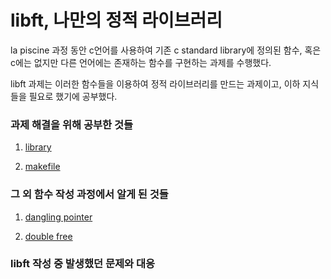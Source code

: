 # libft, 나만의 정적 라이브러리  
la piscine 과정 동안 c언어를 사용하여 기존 c standard library에 정의된 함수, 혹은 c에는 없지만 다른 언어에는 존재하는 함수를 구현하는 과제를 수행했다.  

libft 과제는 이러한 함수들을 이용하여 정적 라이브러리를 만드는 과제이고, 이하 지식들을 필요로 했기에 공부했다.  
  
### 과제 해결을 위해 공부한 것들   
1. [library][librarylink]   
   
[librarylink]:https://github.com/kshim1208/TIL/blob/main/42Courses/libft/library/README.md   
   
2. [makefile][makefilelink]   
   
[makefilelink]:https://github.com/kshim1208/TIL/tree/main/42Courses/libft/makefile/README.md   
   
### 그 외 함수 작성 과정에서 알게 된 것들   
1. [dangling pointer][danglingpointerlink]   
     
[danglingpointerlink]:https://github.com/kshim1208/TIL/tree/main/42Courses/libft/dangling%20pointer/README.md    
    
2. [double free][doublefreelink]    
  
[doublefreelink]:https://github.com/kshim1208/TIL/blob/main/42Courses/libft/double%20free/README.md    
    
    
### libft 작성 중 발생했던 문제와 대응    
